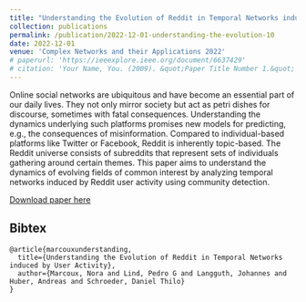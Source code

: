 ```yaml
---
title: "Understanding the Evolution of Reddit in Temporal Networks induced by User Activity"
collection: publications
permalink: /publication/2022-12-01-understanding-the-evolution-10
date: 2022-12-01
venue: 'Complex Networks and their Applications 2022'
# paperurl: 'https://ieeexplore.ieee.org/document/6637429'
# citation: 'Your Name, You. (2009). &quot;Paper Title Number 1.&quot; <i>Journal 1</i>. 1(1).'
---
```

Online social networks are ubiquitous and have become an essential part of our daily lives. They not only mirror society but act as petri dishes for discourse, sometimes with fatal consequences. Understanding the dynamics underlying such platforms promises new models for predicting, e.g., the consequences of misinformation. Compared to individual-based platforms like Twitter or Facebook, Reddit is inherently topic-based. The Reddit universe consists of subreddits that represent sets of individuals gathering around certain themes. This paper aims to understand the dynamics of evolving fields of common interest by analyzing temporal networks induced by Reddit user activity using community detection.

[Download paper here](https://www.researchgate.net/publication/366041622_Understanding_the_Evolution_of_Reddit_in_Temporal_Networks_induced_by_User_Activity)

## Bibtex

```
@article{marcouxunderstanding,
  title={Understanding the Evolution of Reddit in Temporal Networks induced by User Activity},
  author={Marcoux, Nora and Lind, Pedro G and Langguth, Johannes and Huber, Andreas and Schroeder, Daniel Thilo}
}
```